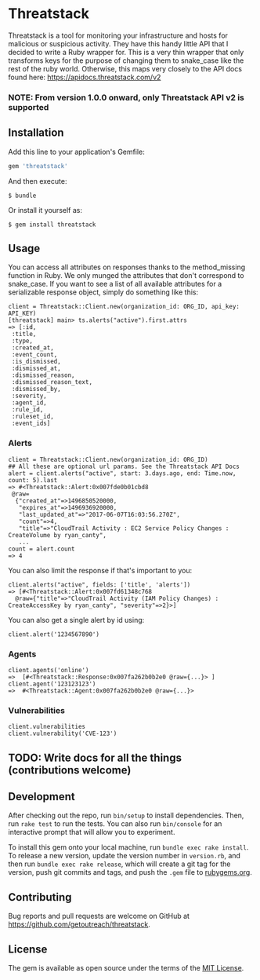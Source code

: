 # Threatstack

Threatstack is a tool for monitoring your infrastructure and hosts for malicious or suspicious activity. They have this handy little API that I decided to write a Ruby wrapper for. This is a very thin wrapper that only transforms keys for the purpose of changing them to snake_case like the rest of the ruby world. Otherwise, this maps very closely to the API docs found here: https://apidocs.threatstack.com/v2

### NOTE: From version 1.0.0 onward, only Threatstack API v2 is supported

## Installation

Add this line to your application's Gemfile:

```ruby
gem 'threatstack'
```

And then execute:

    $ bundle

Or install it yourself as:

    $ gem install threatstack

## Usage

You can access all attributes on responses thanks to the method_missing function in Ruby. We only munged the attributes that don't correspond to snake_case. If you want to see a list of all available attributes for a serializable response object, simply do something like this:

```
client = Threatstack::Client.new(organization_id: ORG_ID, api_key: API_KEY)
[threatstack] main> ts.alerts("active").first.attrs
=> [:id,
 :title,
 :type,
 :created_at,
 :event_count,
 :is_dismissed,
 :dismissed_at,
 :dismissed_reason,
 :dismissed_reason_text,
 :dismissed_by,
 :severity,
 :agent_id,
 :rule_id,
 :ruleset_id,
 :event_ids]

 ```

### Alerts

```
client = Threatstack::Client.new(organization_id: ORG_ID)
## All these are optional url params. See the Threatstack API Docs
alert = client.alerts("active", start: 3.days.ago, end: Time.now, count: 5).last
=> #<Threatstack::Alert:0x007fde0b01cbd8
 @raw=
  {"created_at"=>1496850520000,
   "expires_at"=>1496936920000,
   "last_updated_at"=>"2017-06-07T16:03:56.270Z",
   "count"=>4,
   "title"=>"CloudTrail Activity : EC2 Service Policy Changes : CreateVolume by ryan_canty",
   ...
count = alert.count
=> 4
```

You can also limit the response if that's important to you:

```
client.alerts("active", fields: ['title', 'alerts'])
=> [#<Threatstack::Alert:0x007fd61348c768
  @raw={"title"=>"CloudTrail Activity (IAM Policy Changes) : CreateAccessKey by ryan_canty", "severity"=>2}>]
```

You can also get a single alert by id using:

```
client.alert('1234567890')
```

### Agents

```
client.agents('online')
=>  [#<Threatstack::Response:0x007fa262b0b2e0 @raw={...}> ]
client.agent('123123123')
=>  #<Threatstack::Agent:0x007fa262b0b2e0 @raw={...}>
```

### Vulnerabilities

```
client.vulnerabilities
client.vulnerability('CVE-123')
```
## TODO: Write docs for all the things (contributions welcome)


## Development

After checking out the repo, run `bin/setup` to install dependencies. Then, run `rake test` to run the tests. You can also run `bin/console` for an interactive prompt that will allow you to experiment.

To install this gem onto your local machine, run `bundle exec rake install`. To release a new version, update the version number in `version.rb`, and then run `bundle exec rake release`, which will create a git tag for the version, push git commits and tags, and push the `.gem` file to [rubygems.org](https://rubygems.org).

## Contributing

Bug reports and pull requests are welcome on GitHub at https://github.com/getoutreach/threatstack.


## License

The gem is available as open source under the terms of the [MIT License](http://opensource.org/licenses/MIT).
